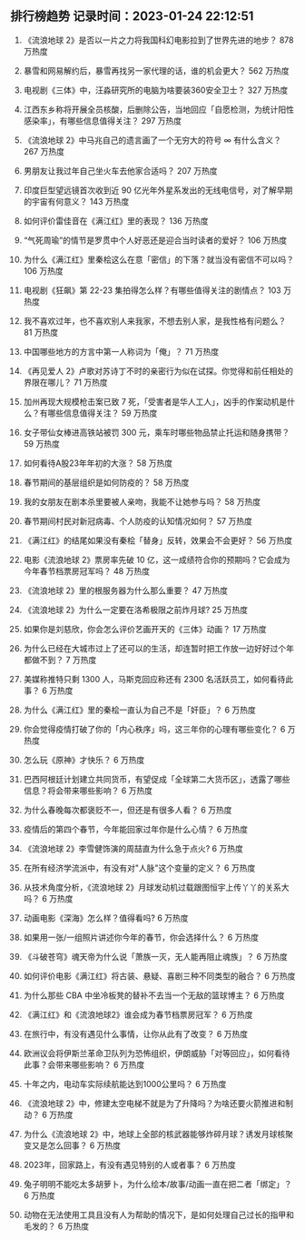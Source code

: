 
## 排行榜趋势 记录时间：2023-01-24 22:12:51
  
  1. 《流浪地球 2》是否以一片之力将我国科幻电影拉到了世界先进的地步？ 878 万热度
    
  2. 暴雪和网易解约后，暴雪再找另一家代理的话，谁的机会更大？ 562 万热度
    
  3. 电视剧《三体》中，汪淼研究所的电脑为啥要装360安全卫士？ 327 万热度
    
  4. 江西东乡称将开展全员核酸，后删除公告，当地回应「自愿检测，为统计阳性感染率」，有哪些信息值得关注？ 297 万热度
    
  5. 《流浪地球 2》中马兆自己的遗言画了一个无穷大的符号 ∞ 有什么含义？ 267 万热度
    
  6. 男朋友让我过年自己坐火车去他家合适吗？ 207 万热度
    
  7. 印度巨型望远镜首次收到近 90 亿光年外星系发出的无线电信号，对了解早期的宇宙有何意义？ 143 万热度
    
  8. 如何评价雷佳音在《满江红》里的表现？ 136 万热度
    
  9. “气死周瑜”的情节是罗贯中个人好恶还是迎合当时读者的爱好？ 106 万热度
    
  10. 为什么《满江红》里秦桧这么在意「密信」的下落？就当没有密信不可以吗？ 106 万热度
    
  11. 电视剧《狂飙》第 22-23 集拍得怎么样？有哪些值得关注的剧情点？ 103 万热度
    
  12. 我不喜欢过年，也不喜欢别人来我家，不想去别人家，是我性格有问题么？ 81 万热度
    
  13. 中国哪些地方的方言中第一人称词为「俺」？ 71 万热度
    
  14. 《再见爱人  2》卢歌对苏诗丁不时的亲密行为似在试探。你觉得和前任相处的界限在哪儿？ 71 万热度
    
  15. 加州再现大规模枪击案已致 7 死，「受害者是华人工人」，凶手的作案动机是什么？有哪些信息值得关注？ 59 万热度
    
  16. 女子带仙女棒进高铁站被罚 300 元，乘车时哪些物品禁止托运和随身携带？ 59 万热度
    
  17. 如何看待A股23年年初的大涨？ 58 万热度
    
  18. 春节期间的基层组织是如何防疫的？ 58 万热度
    
  19. 我的女朋友在剧本杀里要被人亲吻，我能不让她参与吗？ 58 万热度
    
  20. 春节期间村民对新冠病毒、个人防疫的认知情况如何？ 57 万热度
    
  21. 《满江红》的结尾如果没有秦桧「替身」反转，效果会不会更好？ 56 万热度
    
  22. 电影《流浪地球 2》票房率先破 10 亿，这一成绩符合你的预期吗？它会成为今年春节档票房冠军吗？ 48 万热度
    
  23. 《流浪地球 2》里的根服务器为什么那么重要？ 47 万热度
    
  24. 《流浪地球 2》为什么一定要在洛希极限之前炸月球? 25 万热度
    
  25. 如果你是刘慈欣，你会怎么评价艺画开天的《三体》动画？ 17 万热度
    
  26. 为什么已经在大城市过上了还可以的生活，却连暂时把工作放一边好好过个年都做不到？ 7 万热度
    
  27. 美媒称推特只剩 1300 人，马斯克回应称还有 2300 名活跃员工，如何看待此事？ 6 万热度
    
  28. 为什么《满江红》里的秦桧一直认为自己不是「奸臣」？ 6 万热度
    
  29. 你会觉得疫情打破了你的「内心秩序」吗，这三年你的心理有哪些变化？ 6 万热度
    
  30. 怎么玩《原神》才快乐？ 6 万热度
    
  31. 巴西阿根廷计划建立共同货币，有望促成「全球第二大货币区」，透露了哪些信息？将会带来哪些影响？ 6 万热度
    
  32. 为什么春晚每次都褒贬不一，但还是有很多人看？ 6 万热度
    
  33. 疫情后的第四个春节，今年能回家过年你是什么心情？ 6 万热度
    
  34. 《流浪地球 2》李雪健饰演的周喆直为什么急于点火? 6 万热度
    
  35. 在所有经济学流派中，有没有对"人脉"这个变量的定义？ 6 万热度
    
  36. 从技术角度分析，《流浪地球 2》月球发动机过载跟图恒宇上传丫丫的关系大吗？ 6 万热度
    
  37. 动画电影《深海》怎么样？值得看吗? 6 万热度
    
  38. 如果用一张/一组照片讲述你今年的春节，你会选择什么？ 6 万热度
    
  39. 《斗破苍穹》魂天帝为什么说「萧族一灭，无人能再阻止魂族」？ 6 万热度
    
  40. 如何评价电影《满江红》将古装、悬疑、喜剧三种不同类型的融合？ 6 万热度
    
  41. 为什么那些 CBA 中坐冷板凳的替补不去当一个无敌的篮球博主？ 6 万热度
    
  42. 《满江红》和《流浪地球2》谁会成为春节档票房冠军？ 6 万热度
    
  43. 在旅行中，有没有遇见什么事情，让你从此有了改变？ 6 万热度
    
  44. 欧洲议会将伊斯兰革命卫队列为恐怖组织，伊朗威胁「对等回应」，如何看待此事？会带来哪些影响？ 6 万热度
    
  45. 十年之内，电动车实际续航能达到1000公里吗？ 6 万热度
    
  46. 《流浪地球 2》中，修建太空电梯不就是为了升降吗？为啥还要火箭推进和制动？ 6 万热度
    
  47. 为什么《流浪地球 2》中，地球上全部的核武器能够炸碎月球？诱发月球核聚变又是怎么回事？ 6 万热度
    
  48. 2023年，回家路上，有没有遇见特别的人或者事？ 6 万热度
    
  49. 兔子明明不能吃太多胡萝卜，为什么绘本/故事/动画一直在把二者「绑定」？ 6 万热度
    
  50. 动物在无法使用工具且没有人为帮助的情况下，是如何处理自己过长的指甲和毛发的？ 6 万热度
    